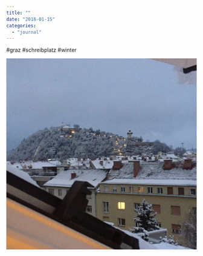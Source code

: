 ```yaml
---
title: ""
date: "2018-01-15"
categories: 
  - "journal"
---
```


#graz #schreibplatz #winter

![](images/7dc842ea70.jpg)
